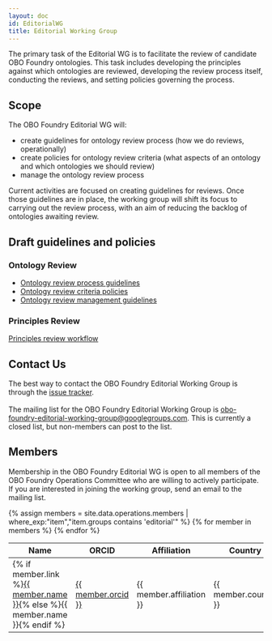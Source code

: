 ```yaml
---
layout: doc
id: EditorialWG
title: Editorial Working Group
---
```


The primary task of the Editorial WG is to facilitate the review of candidate OBO Foundry ontologies. This task includes developing the principles against which ontologies are reviewed, developing the review process itself, conducting the reviews, and setting policies governing the process.

## Scope

The OBO Foundry Editorial WG will:

- create guidelines for ontology review process (how we do reviews, operationally)
- create policies for ontology review criteria (what aspects of an ontology and which ontologies we should review)
- manage the ontology review process

Current activities are focused on creating guidelines for reviews. Once those guidelines are in place, the working group will shift its focus to carrying out the review process, with an aim of reducing the backlog of ontologies awaiting review.

## Draft guidelines and policies

### Ontology Review

- [Ontology review process guidelines](/docs/ReviewProcessGuidelines.html)
- [Ontology review criteria policies](/docs/ReviewCriteriaPolicies.html)
- [Ontology review management guidelines](/docs/ReviewManagementGuidelines.html)

### Principles Review

[Principles review workflow](/docs/PrinciplesReviewWorkflow.html)

## Contact Us

The best way to contact the OBO Foundry Editorial Working Group is through the <a href='https://github.com/OBOFoundry/OBOFoundry.github.io/issues/'>issue tracker</a>.<br>
<br>
The mailing list for the OBO Foundry Editorial Working Group is <a href='mailto:obo-foundry-editorial-working-group@googlegroups.com'>obo-foundry-editorial-working-group@googlegroups.com</a>. This is currently a closed list, but non-members can post to the list.

## Members

Membership in the OBO Foundry Editorial WG is open to all members of the OBO Foundry Operations Committee who are willing to actively participate. If you are interested in joining the working group, send an email to the mailing list.

<table class="table">
<thead>
<tr>
    <th role="columnheader">Name</th>
    <th role="columnheader">ORCID</th>
    <th role="columnheader">Affiliation</th>
    <th role="columnheader">Country</th>
</tr>
</thead>
<tbody>
{% assign members = site.data.operations.members | where_exp:"item","item.groups contains 'editorial'" %}
{% for member in members %}
<tr>
    <td>{% if member.link %}<a href="{{ member.link }}">{{ member.name }}</a>{% else %}{{ member.name }}{% endif %}</td>
    <td><a href="https://orcid.org/{{ member.orcid }}">{{ member.orcid }}</a></td>
    <td>{{ member.affiliation }}</td>
    <td>{{ member.country }}</td>
</tr>
{% endfor %}
</tbody>
</table>
